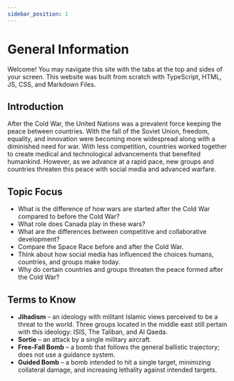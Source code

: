 ```yaml
---
sidebar_position: 1
---
```


# General Information

Welcome! You may navigate this site with the tabs at the top and sides of your screen. This website was built from scratch with TypeScript, HTML, JS, CSS, and Markdown Files.

## Introduction

After the Cold War, the United Nations was a prevalent force keeping the peace between countries. With the fall of the Soviet Union, freedom, equality, and innovation were becoming more widespread along with a diminished need for war. With less competition, countries worked together to create medical and technological advancements that benefited humankind. However, as we advance at a rapid pace, new groups and countries threaten this peace with social media and advanced warfare.

## Topic Focus

-	What is the difference of how wars are started after the Cold War compared to before the Cold War?
-	What role does Canada play in these wars?
-	What are the differences between competitive and collaborative development?
-	Compare the Space Race before and after the Cold War.
-	Think about how social media has influenced the choices humans, countries, and groups make today.
-	Why do certain countries and groups threaten the peace formed after the Cold War?

## Terms to Know

-	**Jihadism** – an ideology with militant Islamic views perceived to be a threat to the world. Three groups located in the middle east still pertain with this ideology: ISIS, The Taliban, and Al Qaeda.
-	**Sortie** – an attack by a single military aircraft.
-	**Free-Fall Bomb** – a bomb that follows the general ballistic trajectory; does not use a guidance system.
-	**Guided Bomb** – a bomb intended to hit a single target, minimizing collateral damage, and increasing lethality against intended targets.